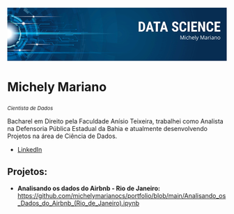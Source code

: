 
![alt text](https://raw.githubusercontent.com/michelymarianocs/portfolio/main/michely%20mariano.png)

# Michely Mariano
<sub>*Cientista de Dados*</sub>

Bacharel em Direito pela Faculdade Anísio Teixeira, trabalhei como Analista na Defensoria Pública Estadual da Bahia e atualmente desenvolvendo Projetos na área de Ciência de Dados.

* [LinkedIn](https://www.linkedin.com/in/michelymarianocs)


## Projetos:
* **Analisando os dados do Airbnb - Rio de Janeiro:** https://github.com/michelymarianocs/portfolio/blob/main/Analisando_os_Dados_do_Airbnb_(Rio_de_Janeiro).ipynb
